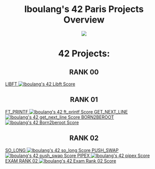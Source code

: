 <h1 align="center"><strong>lboulang's 42 Paris Projects Overview</strong></h1>
<p align="center"> 
  <a href="https://profile.intra.42.fr/users/lboulang">
    <img src="https://badge42.vercel.app/api/v2/cljeck1ni001608jpwu72h2xu/stats?cursusId=21&coalitionId=48"/>
  </a>
</p>
<h1 align="center">42 Projects:</h1>
<h2 align="center">RANK 00</h2>
<a href="https://github.com/lboulang42/42-libft">LIBFT <img src="https://badge42.vercel.app/api/v2/cljeck1ni001608jpwu72h2xu/project/2869067" alt="lboulang's 42 Libft Score" /></a>

<h2 align="center">RANK 01</h2>
<a href="https://github.com/lboulang42/42-ft_printf">
    FT_PRINTF 
    <img src="https://badge42.vercel.app/api/v2/cljeck1ni001608jpwu72h2xu/project/2880258" alt="lboulang's 42 ft_printf Score" />
</a>

<a href="https://github.com/lboulang42/42-get_next_line">
    GET_NEXT_LINE 
    <img src="https://badge42.vercel.app/api/v2/cljeck1ni001608jpwu72h2xu/project/2900497" alt="lboulang's 42 get_next_line Score" />
</a>

<a href="https://github.com/lboulang42/">
    BORN2BEROOT 
    <img src="https://badge42.vercel.app/api/v2/cljeck1ni001608jpwu72h2xu/project/2900498" alt="lboulang's 42 Born2beroot Score" />
</a>

<h2 align="center">RANK 02</h2>
<a href="git@github.com:lboulang42/42-so_long.git">
    SO_LONG 
    <img src="https://badge42.vercel.app/api/v2/cljeck1ni001608jpwu72h2xu/project/3051996" alt="lboulang's 42 so_long Score" />
</a>

<a href="https://github.com/lboulang42/42-push_swap">
    PUSH_SWAP 
    <img src="https://badge42.vercel.app/api/v2/cljeck1ni001608jpwu72h2xu/project/3051995" alt="lboulang's 42 push_swap Score" />
</a>

<a href="https://github.com/lboulang42/42-pipex">
    PIPEX 
    <img src="https://badge42.vercel.app/api/v2/cljeck1ni001608jpwu72h2xu/project/3055481" alt="lboulang's 42 pipex Score" />
</a>

<a href="https://github.com/lboulang42/">
    EXAM RANK 02
    <img src="https://badge42.vercel.app/api/v2/cljeck1ni001608jpwu72h2xu/project/3051997" alt="lboulang's 42 Exam Rank 02 Score" />
</a>
<h1 align="center">
